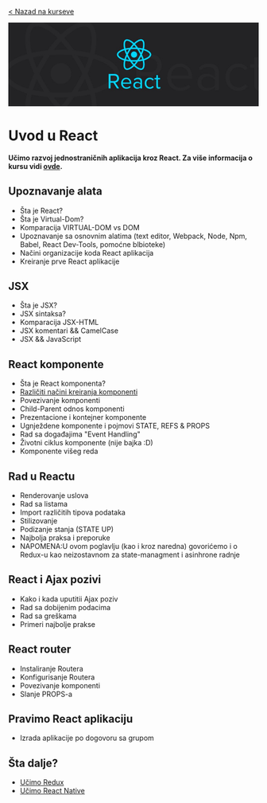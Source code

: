 <a href="https://skolakoda.org/kursevi/">< Nazad na kurseve</a>

![React](images/logo.jpeg)

# Uvod u React

**Učimo razvoj jednostraničnih aplikacija kroz React. Za više informacija o kursu vidi [ovde](o-kursu).**

## Upoznavanje alata

- Šta je React?
- Šta je Virtual-Dom?
- Komparacija VIRTUAL-DOM vs DOM
- Upoznavanje sa osnovnim alatima (text editor, Webpack, Node, Npm, Babel, React Dev-Tools, pomoćne blbioteke)
- Načini organizacije koda React aplikacija
- Kreiranje prve React aplikacije

## JSX

- Šta je JSX?
- JSX sintaksa?
- Komparacija JSX-HTML
- JSX komentari && CamelCase
- JSX && JavaScript

## React komponente

- Šta je React komponenta?
- [Različiti načini kreiranja komponenti](kreiranje-komponenti)
- Povezivanje komponenti
- Child-Parent odnos komponenti
- Prezentacione i kontejner komponente
- Ugnježdene komponente i pojmovi STATE, REFS & PROPS
- Rad sa događajima "Event Handling"
- Životni ciklus komponente (nije bajka :D)
- Komponente višeg reda

## Rad u Reactu

- Renderovanje uslova
- Rad sa listama
- Import različitih tipova podataka
- Stilizovanje
- Podizanje stanja (STATE UP)
- Najbolja praksa i preporuke
- NAPOMENA:U ovom poglavlju (kao i kroz naredna) govorićemo i o Redux-u kao neizostavnom za state-managment i asinhrone radnje

## React i Ajax pozivi

- Kako i kada uputitii Ajax poziv
- Rad sa dobijenim podacima
- Rad sa greškama
- Primeri najbolje prakse

## React router

- Instaliranje Routera
- Konfigurisanje Routera
- Povezivanje komponenti
- Slanje PROPS-a

## Pravimo React aplikaciju

- Izrada aplikacije po dogovoru sa grupom

## Šta dalje?
- [Učimo Redux](https://skolakoda.org/kursevi/ucimo-redux)
- [Učimo React Native](https://skolakoda.org/ucimo-react-native/)
